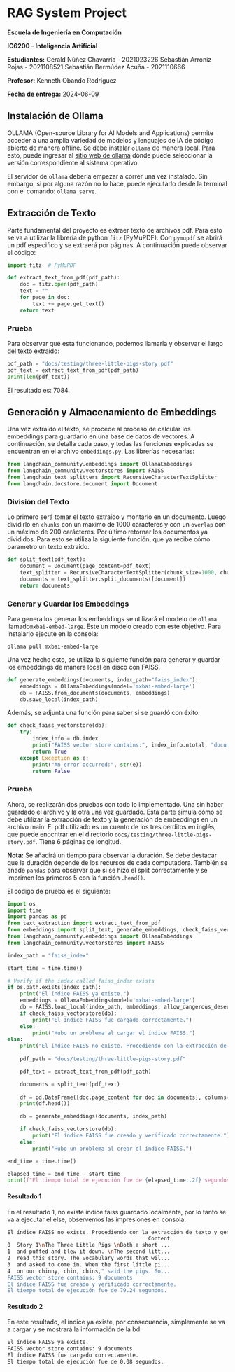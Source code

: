 # **RAG System Project**
**Escuela de Ingeniería en Computación**

**IC6200 - Inteligencia Artificial**

**Estudiantes:**
Gerald Núñez Chavarría - 2021023226
Sebastián Arroniz Rojas - 2021108521
Sebastián Bermúdez Acuña - 2021110666

**Profesor:**
Kenneth Obando Rodríguez

**Fecha de entrega:**
2024-06-09

## Instalación de Ollama

OLLAMA (Open-source Library for AI Models and Applications) permite acceder a una amplia variedad de modelos y lenguajes de IA de código abierto de manera offline. Se debe instalar `ollama` de manera local. Para esto, puede ingresar al [sitio web de ollama](https://ollama.com/download) dónde puede seleccionar la versión correspondiente al sistema operativo. 

El servidor de `ollama` debería empezar a correr una vez instalado. Sin embargo, si por alguna razón no lo hace, puede ejecutarlo desde la terminal con el comando: `ollama serve`. 

## Extracción de Texto

Parte fundamental del proyecto es extraer texto de archivos pdf. Para esto se va a utilizar la librería de python `fitz` (PyMuPDF). Con `pymupdf` se abrirá un pdf especifico y se extraerá por páginas. A continuación puede observar el código:

```python
import fitz  # PyMuPDF

def extract_text_from_pdf(pdf_path):
    doc = fitz.open(pdf_path)
    text = ""
    for page in doc:
        text += page.get_text()
    return text
```

### Prueba

Para observar qué esta funcionando, podemos llamarla y observar el largo del texto extraído:

```python
pdf_path = "docs/testing/three-little-pigs-story.pdf"
pdf_text = extract_text_from_pdf(pdf_path)
print(len(pdf_text))
```

El resultado es: 7084.  

## Generación y Almacenamiento de Embeddings

Una vez extraído el texto, se procede al proceso de calcular los embeddings para guardarlo en una base de datos de vectores. A continuación, se detalla cada paso, y todas las funciones explicadas se encuentran en el archivo `embeddings.py`. Las librerías necesarias:

```python
from langchain_community.embeddings import OllamaEmbeddings
from langchain_community.vectorstores import FAISS
from langchain_text_splitters import RecursiveCharacterTextSplitter
from langchain.docstore.document import Document
```

### División del Texto 

Lo primero será tomar el texto extraído y montarlo en un documento. Luego dividirlo en `chunks` con un máximo de 1000 carácteres y con un `overlap` con un máximo de 200 carácteres. Por último retornar los documentos ya divididos. Para esto se utiliza la siguiente función, que ya recibe cómo parametro un texto extraído. 

```python
def split_text(pdf_text):
    document = Document(page_content=pdf_text)
    text_splitter = RecursiveCharacterTextSplitter(chunk_size=1000, chunk_overlap=200)
    documents = text_splitter.split_documents([document])
    return documents
```

### Generar y Guardar los Embeddings

Para genera los generar los embeddings se utilizará el modelo de `ollama` llamado`mxbai-embed-large`. Este un modelo creado con este objetivo. Para instalarlo ejecute en la consola:

`ollama pull mxbai-embed-large` 

Una vez hecho esto, se utiliza la siguiente función para generar y guardar los embeddings de manera local en disco con FAISS. 

```python
def generate_embeddings(documents, index_path="faiss_index"):
    embeddings = OllamaEmbeddings(model='mxbai-embed-large')
    db = FAISS.from_documents(documents, embeddings)
    db.save_local(index_path)
```

Además, se adjunta una función para saber si se guardó con éxito. 

```python
def check_faiss_vectorstore(db):
    try:
        index_info = db.index
        print("FAISS vector store contains:", index_info.ntotal, "documents")
        return True
    except Exception as e:
        print("An error occurred:", str(e))
        return False 
```

### Prueba

Ahora, se realizarán dos pruebas con todo lo implementado. Una sin haber guardado el archivo y la otra una vez guardado. Esta parte simula cómo se debe utilizar la extracción de texto y la generación de embeddings en un archivo main. El pdf utilizado es un cuento de los tres cerditos en inglés, que puede enocntrar en el directorio `docs/testing/three-little-pigs-story.pdf`. Tiene 6 páginas de longitud. 

**Nota:** Se añadirá un tiempo para observar la duración. Se debe destacar que la duración depende de los recursos de cada computadora. También se añade `pandas` para observar que si se hizo el split correctamente y se imprimen los primeros 5 con la función `.head()`. 

El código de prueba es el siguiente:

```python
import os
import time
import pandas as pd
from text_extraction import extract_text_from_pdf
from embeddings import split_text, generate_embeddings, check_faiss_vectorstore
from langchain_community.embeddings import OllamaEmbeddings
from langchain_community.vectorstores import FAISS

index_path = "faiss_index"

start_time = time.time()

# Verify if the index called faiss_index exists
if os.path.exists(index_path):
    print("El índice FAISS ya existe.")
    embeddings = OllamaEmbeddings(model='mxbai-embed-large')
    db = FAISS.load_local(index_path, embeddings, allow_dangerous_deserialization=True)
    if check_faiss_vectorstore(db):
        print("El índice FAISS fue cargado correctamente.")
    else:
        print("Hubo un problema al cargar el índice FAISS.")
else:
    print("El índice FAISS no existe. Procediendo con la extracción de texto y generación de embeddings.")
    
    pdf_path = "docs/testing/three-little-pigs-story.pdf"

    pdf_text = extract_text_from_pdf(pdf_path)

    documents = split_text(pdf_text)
    
    df = pd.DataFrame([doc.page_content for doc in documents], columns=["Content"])
    print(df.head())

    db = generate_embeddings(documents, index_path)

    if check_faiss_vectorstore(db):
        print("El índice FAISS fue creado y verificado correctamente.")
    else:
        print("Hubo un problema al crear el índice FAISS.")

end_time = time.time()

elapsed_time = end_time - start_time
print(f"El tiempo total de ejecución fue de {elapsed_time:.2f} segundos.")

```

#### Resultado 1

En el resultado 1, no existe indice faiss guardado localmente, por lo tanto se va a ejecutar el else, observemos las impresiones en consola:

```bash
El índice FAISS no existe. Procediendo con la extracción de texto y generación de embeddings.
                                             Content
0  Story 1\nThe Three Little Pigs \nBoth a short ...
1  and puffed and blew it down. \nThe second litt...
2  read this story. The vocabulary words that wil...
3  and asked to come in. When the first little pi...
4  on our chinny, chin, chins," said the pigs. So...
FAISS vector store contains: 9 documents
El índice FAISS fue creado y verificado correctamente.
El tiempo total de ejecución fue de 79.24 segundos.
```

#### Resultado 2

En este resultado, el índice ya existe, por consecuencia, simplemente se va a cargar y se mostrará la información de la bd. 

```bash
El índice FAISS ya existe.
FAISS vector store contains: 9 documents
El índice FAISS fue cargado correctamente.        
El tiempo total de ejecución fue de 0.08 segundos.
```

